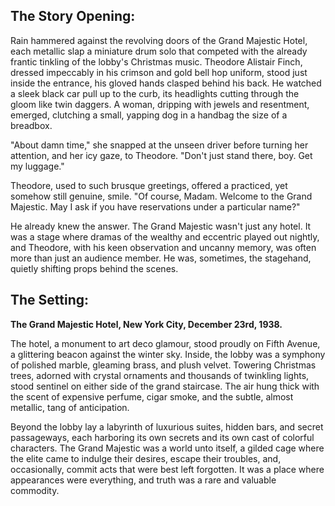 ## The Story Opening:

Rain hammered against the revolving doors of the Grand Majestic Hotel, each metallic slap a miniature drum solo that competed with the already frantic tinkling of the lobby's Christmas music. Theodore Alistair Finch, dressed impeccably in his crimson and gold bell hop uniform, stood just inside the entrance, his gloved hands clasped behind his back. He watched a sleek black car pull up to the curb, its headlights cutting through the gloom like twin daggers. A woman, dripping with jewels and resentment, emerged, clutching a small, yapping dog in a handbag the size of a breadbox.

"About damn time," she snapped at the unseen driver before turning her attention, and her icy gaze, to Theodore. "Don't just stand there, boy. Get my luggage."

Theodore, used to such brusque greetings, offered a practiced, yet somehow still genuine, smile. "Of course, Madam. Welcome to the Grand Majestic. May I ask if you have reservations under a particular name?"

He already knew the answer. The Grand Majestic wasn't just any hotel. It was a stage where dramas of the wealthy and eccentric played out nightly, and Theodore, with his keen observation and uncanny memory, was often more than just an audience member. He was, sometimes, the stagehand, quietly shifting props behind the scenes.

## The Setting:

**The Grand Majestic Hotel, New York City, December 23rd, 1938.**

The hotel, a monument to art deco glamour, stood proudly on Fifth Avenue, a glittering beacon against the winter sky. Inside, the lobby was a symphony of polished marble, gleaming brass, and plush velvet. Towering Christmas trees, adorned with crystal ornaments and thousands of twinkling lights, stood sentinel on either side of the grand staircase. The air hung thick with the scent of expensive perfume, cigar smoke, and the subtle, almost metallic, tang of anticipation.

Beyond the lobby lay a labyrinth of luxurious suites, hidden bars, and secret passageways, each harboring its own secrets and its own cast of colorful characters. The Grand Majestic was a world unto itself, a gilded cage where the elite came to indulge their desires, escape their troubles, and, occasionally, commit acts that were best left forgotten. It was a place where appearances were everything, and truth was a rare and valuable commodity.
